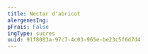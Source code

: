 ```yaml
---
title: Nectar d'abricot
alergenesIng:
pFrais: False
ingType: sucres
uuid: 91f8083a-97c7-4c03-965e-be23c5f6d7d4
---
```

